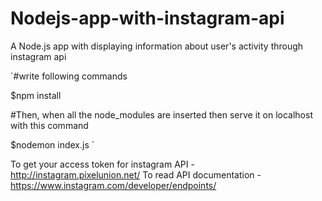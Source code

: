 # Nodejs-app-with-instagram-api
A Node.js app with displaying information about user's activity through instagram api 


`#write following commands 

$npm install

#Then, when all the node_modules are inserted then serve it on localhost with this command

$nodemon index.js
`

To get your access token for instagram API - http://instagram.pixelunion.net/
To read API documentation - https://www.instagram.com/developer/endpoints/
